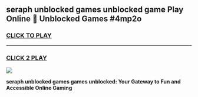 
## seraph unblocked games unblocked game Play Online 👋 Unblocked Games #4mp2o
<h3>
<a href="https://premium.freeplayer.one?title=seraph_unblocked_games&ref=21F">CLICK TO PLAY</a></h3>
<hr>

<h3>
<a href="https://premium.freeplayer.one?title=seraph_unblocked_games&ref=21F">CLICK 2 PLAY</a>
  
</h3>

<a href="https://premium.freeplayer.one?title=seraph_unblocked_games&ref=21F/"><img src="https://clearcache.store/games.png"></a>


**seraph unblocked games games unblocked: Your Gateway to Fun and Accessible Online Gaming**
